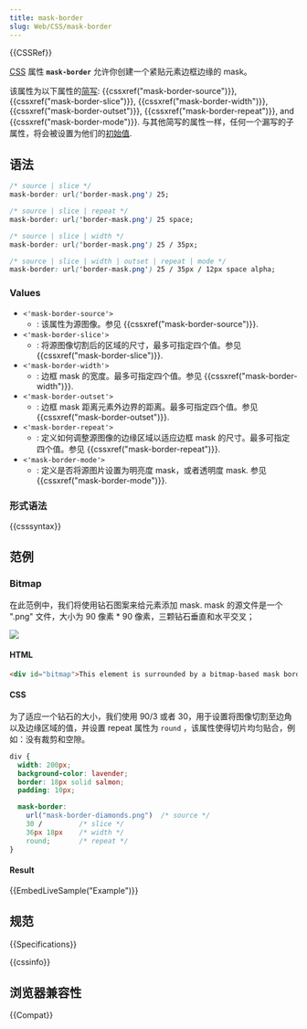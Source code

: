 ```yaml
---
title: mask-border
slug: Web/CSS/mask-border
---
```


{{CSSRef}}

[CSS](/zh-CN/docs/Web/CSS) 属性 **`mask-border`** 允许你创建一个紧贴元素边框边缘的 mask。

该属性为以下属性的[简写](/zh-CN/docs/Web/CSS/Shorthand_properties): {{cssxref("mask-border-source")}}, {{cssxref("mask-border-slice")}}, {{cssxref("mask-border-width")}}, {{cssxref("mask-border-outset")}}, {{cssxref("mask-border-repeat")}}, and {{cssxref("mask-border-mode")}}. 与其他简写的属性一样，任何一个漏写的子属性，将会被设置为他们的[初始值](/zh-CN/docs/Web/CSS/initial_value).

## 语法

```css
/* source | slice */
mask-border: url('border-mask.png') 25;

/* source | slice | repeat */
mask-border: url('border-mask.png') 25 space;

/* source | slice | width */
mask-border: url('border-mask.png') 25 / 35px;

/* source | slice | width | outset | repeat | mode */
mask-border: url('border-mask.png') 25 / 35px / 12px space alpha;
```

### Values

- `<'mask-border-source'>`
  - : 该属性为源图像。参见 {{cssxref("mask-border-source")}}.
- `<'mask-border-slice'>`
  - : 将源图像切割后的区域的尺寸，最多可指定四个值。参见 {{cssxref("mask-border-slice")}}.
- `<'mask-border-width'>`
  - : 边框 mask 的宽度。最多可指定四个值。参见 {{cssxref("mask-border-width")}}.
- `<'mask-border-outset'>`
  - : 边框 mask 距离元素外边界的距离。最多可指定四个值。参见 {{cssxref("mask-border-outset")}}.
- `<'mask-border-repeat'>`
  - : 定义如何调整源图像的边缘区域以适应边框 mask 的尺寸。最多可指定四个值。参见 {{cssxref("mask-border-repeat")}}.
- `<'mask-border-mode'>`
  - : 定义是否将源图片设置为明亮度 mask，或者透明度 mask. 参见 {{cssxref("mask-border-mode")}}.

### 形式语法

{{csssyntax}}

## 范例

### Bitmap

在此范例中，我们将使用钻石图案来给元素添加 mask. mask 的源文件是一个 ".png" 文件，大小为 90 像素 \* 90 像素，三颗钻石垂直和水平交叉；

![](mask-border-diamonds.png)

#### HTML

```html
<div id="bitmap">This element is surrounded by a bitmap-based mask border! Pretty neat, isn't it?</div>
```

#### CSS

为了适应一个钻石的大小，我们使用 90/3 或者 30，用于设置将图像切割至边角以及边缘区域的值，并设置 repeat 属性为 `round` ，该属性使得切片均匀贴合，例如：没有裁剪和空隙。

```css
div {
  width: 200px;
  background-color: lavender;
  border: 18px solid salmon;
  padding: 10px;

  mask-border:
    url("mask-border-diamonds.png")  /* source */
    30 /         /* slice */
    36px 18px    /* width */
    round;       /* repeat */
}
```

#### Result

{{EmbedLiveSample("Example")}}

## 规范

{{Specifications}}

{{cssinfo}}

## 浏览器兼容性

{{Compat}}
